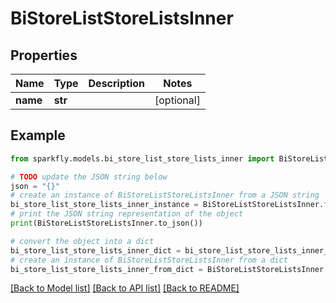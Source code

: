 # BiStoreListStoreListsInner


## Properties

Name | Type | Description | Notes
------------ | ------------- | ------------- | -------------
**name** | **str** |  | [optional] 

## Example

```python
from sparkfly.models.bi_store_list_store_lists_inner import BiStoreListStoreListsInner

# TODO update the JSON string below
json = "{}"
# create an instance of BiStoreListStoreListsInner from a JSON string
bi_store_list_store_lists_inner_instance = BiStoreListStoreListsInner.from_json(json)
# print the JSON string representation of the object
print(BiStoreListStoreListsInner.to_json())

# convert the object into a dict
bi_store_list_store_lists_inner_dict = bi_store_list_store_lists_inner_instance.to_dict()
# create an instance of BiStoreListStoreListsInner from a dict
bi_store_list_store_lists_inner_from_dict = BiStoreListStoreListsInner.from_dict(bi_store_list_store_lists_inner_dict)
```
[[Back to Model list]](../README.md#documentation-for-models) [[Back to API list]](../README.md#documentation-for-api-endpoints) [[Back to README]](../README.md)


